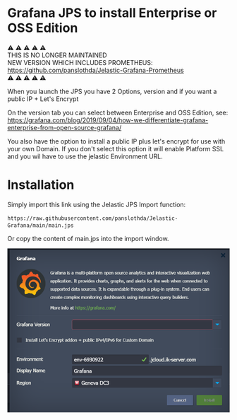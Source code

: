# Grafana JPS to install Enterprise or OSS Edition

:warning: :warning: :warning: :warning: :warning:  
THIS IS NO LONGER MAINTAINED  
NEW VERSION WHICH INCLUDES PROMETHEUS: https://github.com/panslothda/Jelastic-Grafana-Prometheus  
:warning: :warning: :warning: :warning: :warning:  

When you launch the JPS you have 2 Options, version and if you want a public IP + Let's Encrypt

On the version tab you can select between Enterprise and OSS Edition, see:
https://grafana.com/blog/2019/09/04/how-we-differentiate-grafana-enterprise-from-open-source-grafana/

You also have the option to install a public IP plus let's encrypt for use with your own Domain.
If you don't select this option it will enable Platform SSL and you wil have to use the jelastic Environment URL.

# Installation
Simply import this link using the Jelastic JPS Import function:
```
https://raw.githubusercontent.com/panslothda/Jelastic-Grafana/main/main.jps
```

Or copy the content of main.jps into the import window.


![Interface](images/interface.png?raw=true)
